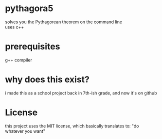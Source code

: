 # pythagora5
solves you the Pythagorean theorem on the command line   
uses c++
# prerequisites
g++ compiler
# why does this exist?  
i made this as a school project back in 7th-ish grade, and now it's on github
# License
this project uses the MIT license, which basically translates to: "do whatever you want"
